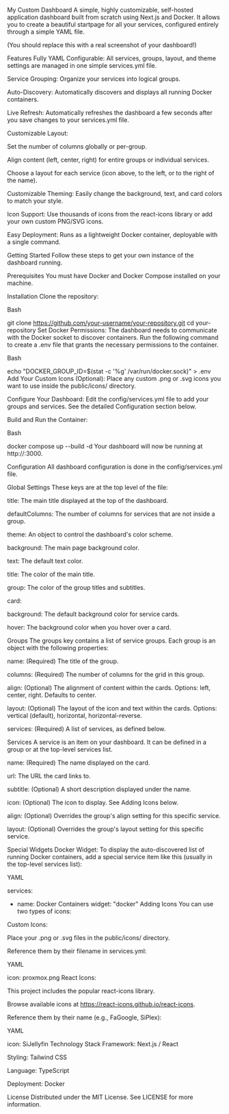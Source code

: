 My Custom Dashboard
A simple, highly customizable, self-hosted application dashboard built from scratch using Next.js and Docker. It allows you to create a beautiful startpage for all your services, configured entirely through a simple YAML file.

(You should replace this with a real screenshot of your dashboard!)

Features
Fully YAML Configurable: All services, groups, layout, and theme settings are managed in one simple services.yml file.

Service Grouping: Organize your services into logical groups.

Auto-Discovery: Automatically discovers and displays all running Docker containers.

Live Refresh: Automatically refreshes the dashboard a few seconds after you save changes to your services.yml file.

Customizable Layout:

Set the number of columns globally or per-group.

Align content (left, center, right) for entire groups or individual services.

Choose a layout for each service (icon above, to the left, or to the right of the name).

Customizable Theming: Easily change the background, text, and card colors to match your style.

Icon Support: Use thousands of icons from the react-icons library or add your own custom PNG/SVG icons.

Easy Deployment: Runs as a lightweight Docker container, deployable with a single command.

Getting Started
Follow these steps to get your own instance of the dashboard running.

Prerequisites
You must have Docker and Docker Compose installed on your machine.

Installation
Clone the repository:

Bash

git clone https://github.com/your-username/your-repository.git
cd your-repository
Set Docker Permissions:
The dashboard needs to communicate with the Docker socket to discover containers. Run the following command to create a .env file that grants the necessary permissions to the container.

Bash

echo "DOCKER_GROUP_ID=$(stat -c '%g' /var/run/docker.sock)" > .env
Add Your Custom Icons (Optional):
Place any custom .png or .svg icons you want to use inside the public/icons/ directory.

Configure Your Dashboard:
Edit the config/services.yml file to add your groups and services. See the detailed Configuration section below.

Build and Run the Container:

Bash

docker compose up --build -d
Your dashboard will now be running at http://<your-server-ip>:3000.

Configuration
All dashboard configuration is done in the config/services.yml file.

Global Settings
These keys are at the top level of the file:

title: The main title displayed at the top of the dashboard.

defaultColumns: The number of columns for services that are not inside a group.

theme: An object to control the dashboard's color scheme.

background: The main page background color.

text: The default text color.

title: The color of the main title.

group: The color of the group titles and subtitles.

card:

background: The default background color for service cards.

hover: The background color when you hover over a card.

Groups
The groups key contains a list of service groups. Each group is an object with the following properties:

name: (Required) The title of the group.

columns: (Required) The number of columns for the grid in this group.

align: (Optional) The alignment of content within the cards. Options: left, center, right. Defaults to center.

layout: (Optional) The layout of the icon and text within the cards. Options: vertical (default), horizontal, horizontal-reverse.

services: (Required) A list of services, as defined below.

Services
A service is an item on your dashboard. It can be defined in a group or at the top-level services list.

name: (Required) The name displayed on the card.

url: The URL the card links to.

subtitle: (Optional) A short description displayed under the name.

icon: (Optional) The icon to display. See Adding Icons below.

align: (Optional) Overrides the group's align setting for this specific service.

layout: (Optional) Overrides the group's layout setting for this specific service.

Special Widgets
Docker Widget: To display the auto-discovered list of running Docker containers, add a special service item like this (usually in the top-level services list):

YAML

services:
  - name: Docker Containers
    widget: "docker"
Adding Icons
You can use two types of icons:

Custom Icons:

Place your .png or .svg files in the public/icons/ directory.

Reference them by their filename in services.yml:

YAML

icon: proxmox.png
React Icons:

This project includes the popular react-icons library.

Browse available icons at https://react-icons.github.io/react-icons.

Reference them by their name (e.g., FaGoogle, SiPlex):

YAML

icon: SiJellyfin
Technology Stack
Framework: Next.js / React

Styling: Tailwind CSS

Language: TypeScript

Deployment: Docker

License
Distributed under the MIT License. See LICENSE for more information.